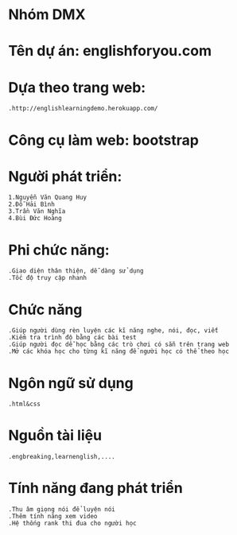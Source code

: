 ﻿# Nhóm DMX

# Tên dự án: englishforyou.com

# Dựa theo trang web: 
	.http://englishlearningdemo.herokuapp.com/

# Công cụ làm web: bootstrap

# Người phát triển:
	1.Nguyễn Văn Quang Huy
	2.Đỗ Hải Bình
	3.Trần Văn Nghĩa
	4.Bùi Đức Hoàng

# Phi chức năng:
	.Giao diện thân thiện, dễ dàng sử dụng
	.Tốc độ truy cập nhanh

# Chức năng
	.Giúp người dùng rèn luyện các kĩ năng nghe, nói, đọc, viết
	.Kiểm tra trình độ bằng các bài test
	.Giúp người đọc dễ học bằng các trò chơi có sẵn trên trang web
	.Mở các khóa học cho từng kĩ năng để người học có thể theo học

# Ngôn ngữ sử dụng
	.html&css

# Nguồn tài liệu 
	.engbreaking,learnenglish,....

# Tính năng đang phát triển
	.Thu âm giọng nói để luyện nói
	.Thêm tính năng xem video
	.Hệ thống rank thi đua cho người học
	
	
